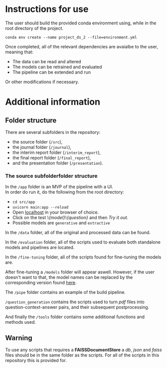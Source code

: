 # Instructions for use #
The user should build the provided conda environment using, while in the root directory of the project.
```
conda env create --name project_ds_2 --file=environment.yml
```
Once completed, all of the relevant dependencies are avaialbe to the user, meaning that:
* The data can be read and altered
* The models can be retrained and evaluated
* The pipeline can be extended and run  

Or other modifications if necessary.  

# Additional information #

## Folder structure ##

There are several subfolders in the repository:

* the source folder (`/src`),
* the journal folder (`/journal`),
* the interim report folder (`/interim_report`),
* the final report folder (`/final_report`),
* and the presentation folder (`/presentation`).

### The source subfolderfolder structure ###
In the `/app` folder is an MVP of the pipeline with a UI.  
In order do run it, do the following from the root directory:
* `cd src/app`
* `uvicorn main:app --reload`
* Open [localhost](http://127.0.0.1:8000/docs) in your browser of choice.
* Click on the test _\\{model}\\{question}_ and then _Try it out_.
* Possible models are `generative` and `extractive`


In the `/data` folder, all of the original and processed data can be found.


In the `/evaluation` folder, all of the scripts used to evaluate both standalone models and pipelines are located.


In the `/fine-tuning` folder, all of the scripts found for fine-tuning the models are.


After fine-tuning a `/models` folder will appear aswell. However, if the user doesn't want to that, the model names can be replaced by the corresponding version found [here](https://huggingface.co/SpeedaRJ).


The `/pipe` folder contains an example of the build pipeline.


`/question_generation` contains the scripts used to turn _pdf_ files into question-context-answer pairs, and their subsequent postprocessing.


And finally the `/tools` folder contains some additional functions and methods used.

## Warning ##
To use any scripts that requires a **FAISSDocumentStore** a _db_, _json_ and _faiss_ files should be in the same folder as the scripts. For all of the scripts in this repository this is provided for.
